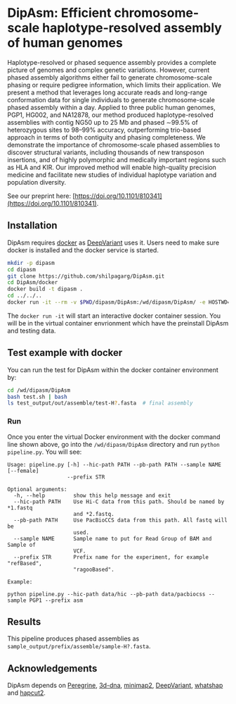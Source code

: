 # DipAsm: Efficient chromosome-scale haplotype-resolved assembly of human genomes

Haplotype-resolved or phased sequence assembly provides a complete picture of genomes and complex genetic variations. However, current phased assembly algorithms either fail to generate chromosome-scale phasing or require pedigree information, which limits their application. We present a method that leverages long accurate reads and long-range conformation data for single individuals to generate chromosome-scale phased assembly within a day. Applied to three public human genomes, PGP1, HG002, and NA12878, our method produced haplotype-resolved assemblies with contig NG50 up to 25 Mb and phased ∼99.5% of heterozygous sites to 98–99% accuracy, outperforming trio-based approach in terms of both contiguity and phasing completeness. We demonstrate the importance of chromosome-scale phased assemblies to discover structural variants, including thousands of new transposon insertions, and of highly polymorphic and medically important regions such as HLA and KIR. Our improved method will enable high-quality precision medicine and facilitate new studies of individual haplotype variation and population diversity.

See our preprint here: [https://doi.org/10.1101/810341](https://doi.org/10.1101/810341).

## Installation

DipAsm requires [docker][dc] as [DeepVariant][dv] uses it. Users need to make
sure docker is installed and the docker service is started.

```sh
mkdir -p dipasm
cd dipasm
git clone https://github.com/shilpagarg/DipAsm.git
cd DipAsm/docker
docker build -t dipasm .
cd ../../..
docker run -it --rm -v $PWD/dipasm/DipAsm:/wd/dipasm/DipAsm/ -e HOSTWD=$PWD/dipasm/DipAsm -v /var/run/docker.sock:/var/run/docker.sock dipasm:latest /bin/bash
```

The `docker run -it` will start an interactive docker container session. You will be in
the virtual container envrionment which have the preinstall DipAsm and testing data. 


## Test example with docker

You can run the test for DipAsm within the docker container environment by:

```sh
cd /wd/dipasm/DipAsm
bash test.sh | bash
ls test_output/out/assemble/test-H?.fasta  # final assembly
```

### Run

Once you enter the virtual Docker environment with the docker command line
shown above, go into the `/wd/dipasm/DipAsm` directory and run `python
pipeline.py`. You will see:

```
Usage: pipeline.py [-h] --hic-path PATH --pb-path PATH --sample NAME [--female]
                   --prefix STR

Optional arguments:
  -h, --help         show this help message and exit
  --hic-path PATH    Use Hi-C data from this path. Should be named by *1.fastq
                     and *2.fastq.
  --pb-path PATH     Use PacBioCCS data from this path. All fastq will be
                     used.
  --sample NAME      Sample name to put for Read Group of BAM and Sample of
                     VCF.
  --prefix STR       Prefix name for the experiment, for example "refBased",
                     "ragooBased".

Example:

python pipeline.py --hic-path data/hic --pb-path data/pacbiocss --sample PGP1 --prefix asm
```
## Results

This pipeline produces phased assemblies as `sample_output/prefix/assemble/sample-H?.fasta`.

## Acknowledgements

DipAsm depends on [Peregrine][pg], [3d-dna][3ddna], [minimap2][mm2],
[DeepVariant][dv], [whatshap][wh] and [hapcut2][hc].

[pg]: https://github.com/cschin/Peregrine
[mm2]: https://github.com/lh3/minimap2
[3ddna]: https://github.com/theaidenlab/3d-dna
[dv]: https://github.com/google/deepvariant
[wh]: https://bitbucket.org/whatshap/whatshap/src/master/
[hc]: https://github.com/vibansal/HapCUT2
[dc]: https://www.docker.com/
